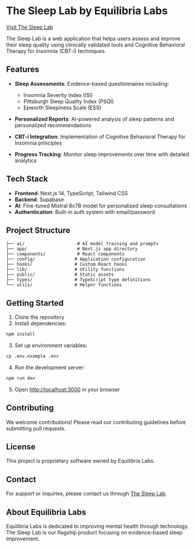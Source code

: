 # The Sleep Lab by Equilibria Labs

[Visit The Sleep Lab](https://thesleeplab.app)

The Sleep Lab is a web application that helps users assess and improve their sleep quality using clinically validated tools and Cognitive Behavioral Therapy for Insomnia (CBT-i) techniques.

## Features

- **Sleep Assessments**: Evidence-based questionnaires including:
  - Insomnia Severity Index (ISI)
  - Pittsburgh Sleep Quality Index (PSQI)
  - Epworth Sleepiness Scale (ESS)

- **Personalized Reports**: AI-powered analysis of sleep patterns and personalized recommendations

- **CBT-i Integration**: Implementation of Cognitive Behavioral Therapy for Insomnia principles

- **Progress Tracking**: Monitor sleep improvements over time with detailed analytics

## Tech Stack

- **Frontend**: Next.js 14, TypeScript, Tailwind CSS
- **Backend**: Supabase
- **AI**: Fine-tuned Mistral 8x7B model for personalized sleep consultations
- **Authentication**: Built-in auth system with email/password

## Project Structure

```
├── ai/                    # AI model training and prompts
├── app/                   # Next.js app directory
├── components/            # React components
├── config/               # Application configuration
├── hooks/                # Custom React hooks
├── lib/                  # Utility functions
├── public/               # Static assets
├── types/                # TypeScript type definitions
└── utils/                # Helper functions
```

## Getting Started

1. Clone the repository
2. Install dependencies:
```bash
npm install
```

3. Set up environment variables:
```bash
cp .env.example .env
```

4. Run the development server:
```bash
npm run dev
```

5. Open [http://localhost:3000](http://localhost:3000) in your browser

## Contributing

We welcome contributions! Please read our contributing guidelines before submitting pull requests.

## License

This project is proprietary software owned by Equilibria Labs.

## Contact

For support or inquiries, please contact us through [The Sleep Lab](https://thesleeplab.app).

## About Equilibria Labs

Equilibria Labs is dedicated to improving mental health through technology. The Sleep Lab is our flagship product focusing on evidence-based sleep improvement. 